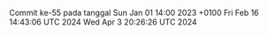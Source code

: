 Commit ke-55 pada tanggal Sun Jan 01 14:00 2023 +0100
Fri Feb 16 14:43:06 UTC 2024
Wed Apr  3 20:26:26 UTC 2024
